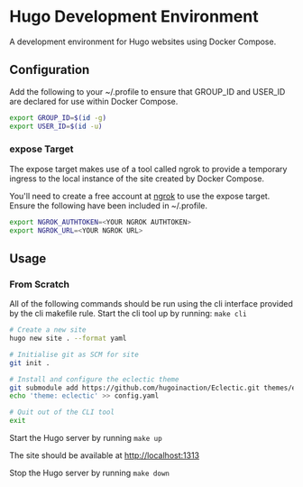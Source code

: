 # Hugo Development Environment

A development environment for Hugo websites using Docker Compose.

## Configuration

Add the following to your ~/.profile to ensure that GROUP_ID and USER_ID are declared for use within Docker Compose.

```bash
export GROUP_ID=$(id -g)
export USER_ID=$(id -u)
```

### expose Target

The expose target makes use of a tool called ngrok to provide a temporary ingress to the local instance of the site created by Docker Compose.

You'll need to create a free account at [ngrok](https://ngrok.com/) to use the expose target. Ensure the following have been included in ~/.profile.

```bash
export NGROK_AUTHTOKEN=<YOUR NGROK AUTHTOKEN>
export NGROK_URL=<YOUR NGROK URL>
```

## Usage

### From Scratch

All of the following commands should be run using the cli interface provided by the cli makefile rule.  Start the cli tool up by running: `make cli`

```bash
# Create a new site
hugo new site . --format yaml

# Initialise git as SCM for site
git init .

# Install and configure the eclectic theme
git submodule add https://github.com/hugoinaction/Eclectic.git themes/eclectic
echo 'theme: eclectic' >> config.yaml

# Quit out of the CLI tool
exit
```

Start the Hugo server by running `make up`

The site should be available at <http://localhost:1313>

Stop the Hugo server by running `make down`

